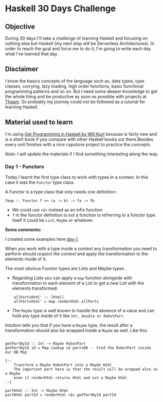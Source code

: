 # Haskell 30 Days Challenge

## Objective

During 30 days I'll take a challenge of learning Haskell and focusing on nothing else but Haskell (my next stop will be Serverless Architectures). In order to reach the goal and force me to do it, I'm going to write each day what I've learned that day.

## Disclaimer

I know the basics concepts of the language such as, data types, type classes, currying, lazy loading, high order functions, basic functional programming patterns and so on. But I need some deeper knowledge to get the whole thing and be productive as soon as possible with projects at [Theam](https://github.com/theam). So probably my journey could not be followed as a tutorial for learning Haskell.

## Material used to learn

I'm using [Get Programming in Haskell by Will Kurt](https://www.amazon.com/Get-Programming-Haskell-Will-Kurt) because is fairly new and is a short book if you compare with other Haskell books out there.Besides every unit finishes with a nice capstone project to practice the concepts.

*Note:* I will update the materials if I find something interesting along the way.

### Day 1 - Functors

Today I learnt the first type class to work with types in a context. In this case it was the `Functor` type class.

A Functor is a type class that only needs one definition: 

`fmap :: Functor f => (a -> b) -> fa -> fb`

- We could use `<$>` instead as an infix function
- `f` in the functor definition is not a function is refrerring to a functor type itself
    it could be `List`, `Maybe` or whatever.

**Some comments:**

I created some examples here [day-1](https://github.com/charlietfe/haskell-challenge/tree/master/examples/day1).

When you work with a type inside a context any transformation you need to perform should *respect the context* and apply the transformation to the elements inside of it.

The most obvious Functor types are Lists and Maybe types.

- Regarding Lists you can apply a `map` function alongside with transformation to each element of a List to get a new List with the elements transformed:

```
    allPartsHtml' :: [Html]
    allPartsHtml' = map renderHtml allParts
```

- The `Maybe` type is well known to handle the absence of a value and can hold any type inside of it like `Int, Double or RobotPart`.

Intuition tells you that if you have a `Maybe` type, the result after a transformation should also be wrapped inside a `Maybe` as well. Like this:

```

getPartById :: Int -> Maybe RobotPart
getPartById id = Map.lookup id partsDB -- Find the RobotPart inside our DB Map 

{-- 
    Transform a Maybe RobotPart into a Maybe Html
    The important part here is that the result will be wrapped also in a Maybe
    even if renderHtml returns Html and not a Maybe Html
--}

partHtml :: Int -> Maybe Html
partHtml partId = renderHtml <$> getPartById partId

```
